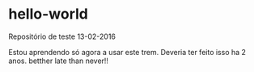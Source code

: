 # hello-world
Repositório de teste 13-02-2016

Estou aprendendo só agora a usar este trem.
Deveria ter feito isso ha 2 anos.
betther late than never!!
